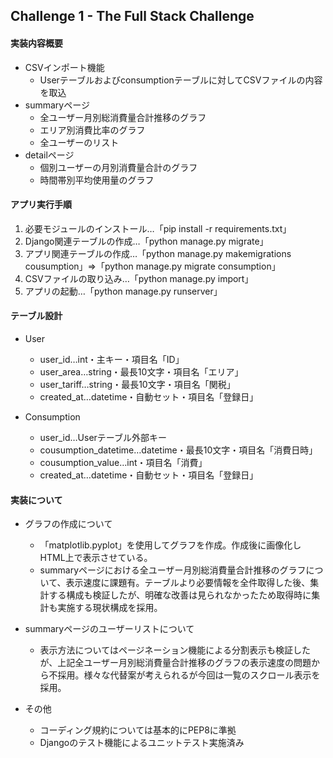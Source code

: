 ## Challenge 1 - The Full Stack Challenge

#### 実装内容概要
- CSVインポート機能
  - Userテーブルおよびconsumptionテーブルに対してCSVファイルの内容を取込
- summaryページ
  - 全ユーザー月別総消費量合計推移のグラフ
  - エリア別消費比率のグラフ
  - 全ユーザーのリスト
- detailページ
  - 個別ユーザーの月別消費量合計のグラフ
  - 時間帯別平均使用量のグラフ

#### アプリ実行手順
  1. 必要モジュールのインストール…「pip install -r requirements.txt」
  2. Django関連テーブルの作成…「python manage.py migrate」
  3. アプリ関連テーブルの作成…「python manage.py makemigrations cousumption」⇒「python manage.py migrate consumption」
  4. CSVファイルの取り込み…「python manage.py import」
  5. アプリの起動…「python manage.py runserver」

#### テーブル設計
  - User
    - user_id…int・主キー・項目名「ID」
    - user_area…string・最長10文字・項目名「エリア」
    - user_tariff…string・最長10文字・項目名「関税」
    - created_at…datetime・自動セット・項目名「登録日」

  - Consumption
    - user_id…Userテーブル外部キー
    - cousumption_datetime…datetime・最長10文字・項目名「消費日時」
    - cousumption_value…int・項目名「消費」
    - created_at…datetime・自動セット・項目名「登録日」

#### 実装について
  - グラフの作成について
    - 「matplotlib.pyplot」を使用してグラフを作成。作成後に画像化しHTML上で表示させている。
    - summaryページにおける全ユーザー月別総消費量合計推移のグラフについて、表示速度に課題有。テーブルより必要情報を全件取得した後、集計する構成も検証したが、明確な改善は見られなかったため取得時に集計も実施する現状構成を採用。

  - summaryページのユーザーリストについて
    - 表示方法についてはページネーション機能による分割表示も検証したが、上記全ユーザー月別総消費量合計推移のグラフの表示速度の問題から不採用。様々な代替案が考えられるが今回は一覧のスクロール表示を採用。

  - その他
    - コーディング規約については基本的にPEP8に準拠
    - Djangoのテスト機能によるユニットテスト実施済み